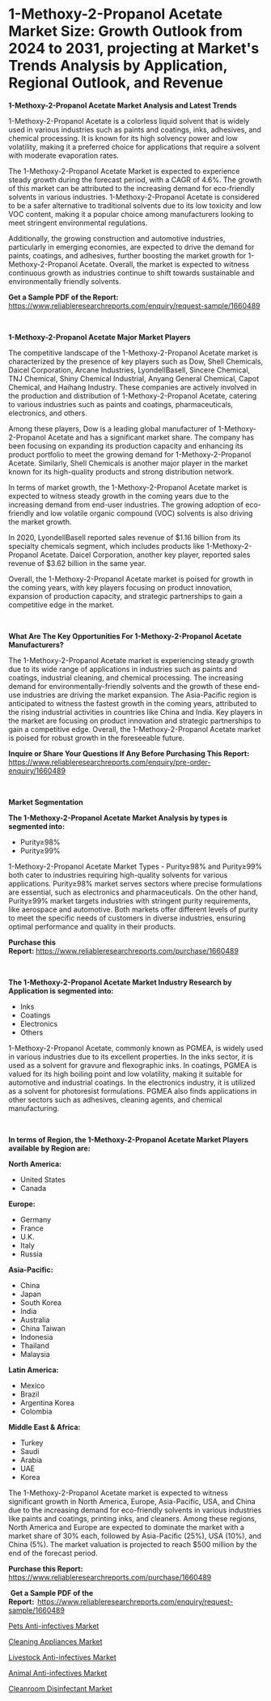 <p><h1>1-Methoxy-2-Propanol Acetate Market Size: Growth Outlook from 2024 to 2031, projecting at Market's Trends Analysis by Application, Regional Outlook, and Revenue</h1></p><p><strong>1-Methoxy-2-Propanol Acetate Market Analysis and Latest Trends</strong></p>
<p><p>1-Methoxy-2-Propanol Acetate is a colorless liquid solvent that is widely used in various industries such as paints and coatings, inks, adhesives, and chemical processing. It is known for its high solvency power and low volatility, making it a preferred choice for applications that require a solvent with moderate evaporation rates.</p><p>The 1-Methoxy-2-Propanol Acetate Market is expected to experience steady growth during the forecast period, with a CAGR of 4.6%. The growth of this market can be attributed to the increasing demand for eco-friendly solvents in various industries. 1-Methoxy-2-Propanol Acetate is considered to be a safer alternative to traditional solvents due to its low toxicity and low VOC content, making it a popular choice among manufacturers looking to meet stringent environmental regulations.</p><p>Additionally, the growing construction and automotive industries, particularly in emerging economies, are expected to drive the demand for paints, coatings, and adhesives, further boosting the market growth for 1-Methoxy-2-Propanol Acetate. Overall, the market is expected to witness continuous growth as industries continue to shift towards sustainable and environmentally friendly solvents.</p></p>
<p><strong>Get a Sample PDF of the Report:&nbsp;</strong> <a href="https://www.reliableresearchreports.com/enquiry/request-sample/1660489">https://www.reliableresearchreports.com/enquiry/request-sample/1660489</a></p>
<p>&nbsp;</p>
<p><strong>1-Methoxy-2-Propanol Acetate Major Market Players</strong></p>
<p><p>The competitive landscape of the 1-Methoxy-2-Propanol Acetate market is characterized by the presence of key players such as Dow, Shell Chemicals, Daicel Corporation, Arcane Industries, LyondellBasell, Sincere Chemical, TNJ Chemical, Shiny Chemical Industrial, Anyang General Chemical, Capot Chemical, and Haihang Industry. These companies are actively involved in the production and distribution of 1-Methoxy-2-Propanol Acetate, catering to various industries such as paints and coatings, pharmaceuticals, electronics, and others.</p><p>Among these players, Dow is a leading global manufacturer of 1-Methoxy-2-Propanol Acetate and has a significant market share. The company has been focusing on expanding its production capacity and enhancing its product portfolio to meet the growing demand for 1-Methoxy-2-Propanol Acetate. Similarly, Shell Chemicals is another major player in the market known for its high-quality products and strong distribution network.</p><p>In terms of market growth, the 1-Methoxy-2-Propanol Acetate market is expected to witness steady growth in the coming years due to the increasing demand from end-user industries. The growing adoption of eco-friendly and low volatile organic compound (VOC) solvents is also driving the market growth.</p><p>In 2020, LyondellBasell reported sales revenue of $1.16 billion from its specialty chemicals segment, which includes products like 1-Methoxy-2-Propanol Acetate. Daicel Corporation, another key player, reported sales revenue of $3.62 billion in the same year.</p><p>Overall, the 1-Methoxy-2-Propanol Acetate market is poised for growth in the coming years, with key players focusing on product innovation, expansion of production capacity, and strategic partnerships to gain a competitive edge in the market.</p></p>
<p>&nbsp;</p>
<p><strong>What Are The Key Opportunities For 1-Methoxy-2-Propanol Acetate Manufacturers?</strong></p>
<p><p>The 1-Methoxy-2-Propanol Acetate market is experiencing steady growth due to its wide range of applications in industries such as paints and coatings, industrial cleaning, and chemical processing. The increasing demand for environmentally-friendly solvents and the growth of these end-use industries are driving the market expansion. The Asia-Pacific region is anticipated to witness the fastest growth in the coming years, attributed to the rising industrial activities in countries like China and India. Key players in the market are focusing on product innovation and strategic partnerships to gain a competitive edge. Overall, the 1-Methoxy-2-Propanol Acetate market is poised for robust growth in the foreseeable future.</p></p>
<p><strong>Inquire or Share Your Questions If Any Before Purchasing This Report:</strong> <a href="https://www.reliableresearchreports.com/enquiry/pre-order-enquiry/1660489">https://www.reliableresearchreports.com/enquiry/pre-order-enquiry/1660489</a></p>
<p>&nbsp;</p>
<p><strong>Market Segmentation</strong></p>
<p><strong>The 1-Methoxy-2-Propanol Acetate Market Analysis by types is segmented into:</strong></p>
<p><ul><li>Purity≥98%</li><li>Purity≥99%</li></ul></p>
<p><p>1-Methoxy-2-Propanol Acetate Market Types - Purity≥98% and Purity≥99% both cater to industries requiring high-quality solvents for various applications. Purity≥98% market serves sectors where precise formulations are essential, such as electronics and pharmaceuticals. On the other hand, Purity≥99% market targets industries with stringent purity requirements, like aerospace and automotive. Both markets offer different levels of purity to meet the specific needs of customers in diverse industries, ensuring optimal performance and quality in their products.</p></p>
<p><strong>Purchase this Report:&nbsp;</strong><a href="https://www.reliableresearchreports.com/purchase/1660489">https://www.reliableresearchreports.com/purchase/1660489</a></p>
<p>&nbsp;</p>
<p><strong>The 1-Methoxy-2-Propanol Acetate Market Industry Research by Application is segmented into:</strong></p>
<p><ul><li>Inks</li><li>Coatings</li><li>Electronics</li><li>Others</li></ul></p>
<p><p>1-Methoxy-2-Propanol Acetate, commonly known as PGMEA, is widely used in various industries due to its excellent properties. In the inks sector, it is used as a solvent for gravure and flexographic inks. In coatings, PGMEA is valued for its high boiling point and low volatility, making it suitable for automotive and industrial coatings. In the electronics industry, it is utilized as a solvent for photoresist formulations. PGMEA also finds applications in other sectors such as adhesives, cleaning agents, and chemical manufacturing.</p></p>
<p>&nbsp;</p>
<p><strong>In terms of Region, the 1-Methoxy-2-Propanol Acetate Market Players available by Region are:</strong></p>
<p>
    <p> <strong> North America: </strong>
        <ul>
            <li>United States</li>
            <li>Canada</li>
        </ul>
        </p> 
    <p> <strong> Europe: </strong>
        <ul>
            <li>Germany</li>
            <li>France</li>
            <li>U.K.</li>
            <li>Italy</li>
            <li>Russia</li>
        </ul>
        </p> 
    <p> <strong> Asia-Pacific: </strong>
        <ul>
            <li>China</li>
            <li>Japan</li>
            <li>South Korea</li>
            <li>India</li>
            <li>Australia</li>
            <li>China Taiwan</li>
            <li>Indonesia</li>
            <li>Thailand</li>
            <li>Malaysia</li>
        </ul>
        </p> 
    <p> <strong> Latin America: </strong>
        <ul>
            <li>Mexico</li>
            <li>Brazil</li>
            <li>Argentina Korea</li>
            <li>Colombia</li>
        </ul>
        </p> 
    <p> <strong> Middle East & Africa: </strong>
        <ul>
            <li>Turkey</li>
            <li>Saudi</li>
            <li>Arabia</li>
            <li>UAE</li>
            <li>Korea</li>
        </ul>
    </p>
    </p>
<p><p>The 1-Methoxy-2-Propanol Acetate market is expected to witness significant growth in North America, Europe, Asia-Pacific, USA, and China due to the increasing demand for eco-friendly solvents in various industries like paints and coatings, printing inks, and cleaners. Among these regions, North America and Europe are expected to dominate the market with a market share of 30% each, followed by Asia-Pacific (25%), USA (10%), and China (5%). The market valuation is projected to reach $500 million by the end of the forecast period.</p></p>
<p><strong>Purchase this Report: </strong><a href="https://www.reliableresearchreports.com/purchase/1660489">https://www.reliableresearchreports.com/purchase/1660489</a></p>
<p>&nbsp;<strong>Get a Sample PDF of the Report:&nbsp;&nbsp;</strong><a href="https://www.reliableresearchreports.com/enquiry/request-sample/1660489">https://www.reliableresearchreports.com/enquiry/request-sample/1660489</a></p>
<p><strong></strong></p>
<p><p><a href="https://shimmer-gardenia-37a.notion.site/Pets-Anti-infectives-Market-Size-Reflecting-a-Forecast-Till-2031-Market-By-Type-By-Application-and-cc499f136d474bc980987be4c3abf983">Pets Anti-infectives Market</a></p><p><a href="https://view.publitas.com/reportprime-1/cleaning-appliances-market-furnish-information-about-market-size-market-share-market-dynamics-and-projections-spanning-from-2024-to-2031/">Cleaning Appliances Market</a></p><p><a href="https://unruly-ladybug-44b.notion.site/Global-Livestock-Anti-infectives-Market-Size-and-Market-Trends-Insights-and-Projections-from-2024-t-40fc1f20f21642b9a2194aaa7d402f71">Livestock Anti-infectives Market</a></p><p><a href="https://meowing-lemming-dd3.notion.site/Animal-Anti-infectives-Market-Size-and-Examines-its-Market-Scope-with-a-Primary-Focus-on-Growth-Op-2de7c231bad84d1cb8e9d940a40428fe">Animal Anti-infectives Market</a></p><p><a href="https://view.publitas.com/reportprime-1/cleanroom-disinfectant-market-size-and-examines-its-market-scope-with-a-primary-focus-on-growth-opportunities-and-forecasted-trends-spanning-from-2024-to-2031/">Cleanroom Disinfectant Market</a></p></p>